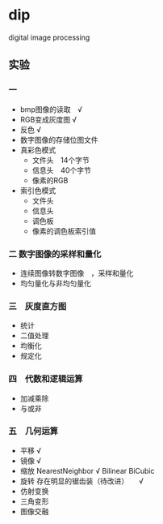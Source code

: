 # dip
digital image processing

## 实验

### 一
* bmp图像的读取　√
* RGB变成灰度图  √
* 反色    √
* 数字图像的存储位图文件
* 真彩色模式
	* 文件头　14个字节
	* 信息头　40个字节
	* 像素的RGB
* 索引色模式
	* 文件头
	* 信息头
	* 调色板
	* 像素的调色板索引值
### 二 数字图像的采样和量化
* 连续图像转数字图像　，采样和量化
* 均匀量化与非均匀量化

### 三　灰度直方图
* 统计
* 二值处理
* 均衡化
* 规定化
### 四　代数和逻辑运算
* 加减乘除
* 与或非
### 五　几何运算
* 平移 √
* 镜像 √
* 缩放  NearestNeighbor √   Bilinear   BiCubic
* 旋转  存在明显的锯齿装（待改进）　　√
* 仿射变换
* 三角变形
* 图像交融


